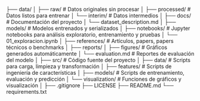 ├── data/
│   ├── raw/                  # Datos originales sin procesar
│   ├── processed/            # Datos listos para entrenar
│   └── interim/              # Datos intermedios
│
├── docs/                     # Documentación del proyecto
│   └── dataset_description.md
│
├── models/                   # Modelos entrenados y serializados
│
├── notebooks/                # Jupyter notebooks para análisis exploratorio, entrenamiento y pruebas
│   └── 01_exploracion.ipynb
│
├── references/               # Artículos, papers, papers técnicos o benchmarks
│
├── reports/
│   ├── figures/              # Gráficos generados automáticamente
│   └── evaluation.md         # Reportes de evaluación del modelo
│
├── src/                      # Código fuente del proyecto
│   ├── data/                 # Scripts para carga, limpieza y transformación
│   ├── features/             # Scripts de ingeniería de características
│   ├── models/               # Scripts de entrenamiento, evaluación y predicción
│   └── visualization/        # Funciones de gráficos y visualización
│
├── .gitignore
├── LICENSE
├── README.md
└── requirements.txt
